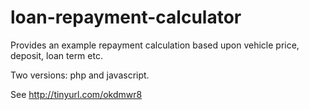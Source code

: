 loan-repayment-calculator
=========================

Provides an example repayment calculation based upon vehicle price, deposit, loan 
term etc.

Two versions: php and javascript. 

See http://tinyurl.com/okdmwr8

